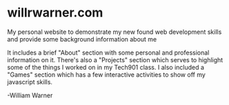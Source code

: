 # willrwarner.com
My personal website to demonstrate my new found web development skills and provide some background information about me

It includes a brief "About" section with some personal and professional information on it. There's also a "Projects" section which serves to highlight some of the things I worked on in my Tech901 class. I also included a "Games" section which has a few interactive activities to show off my javascript skills.

-William Warner

